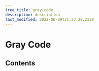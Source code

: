 ```yaml
---
tree_title: gray-code
description: description
last_modified: 2022-06-09T21:23:28.2328
---
```


# Gray Code

## Contents
